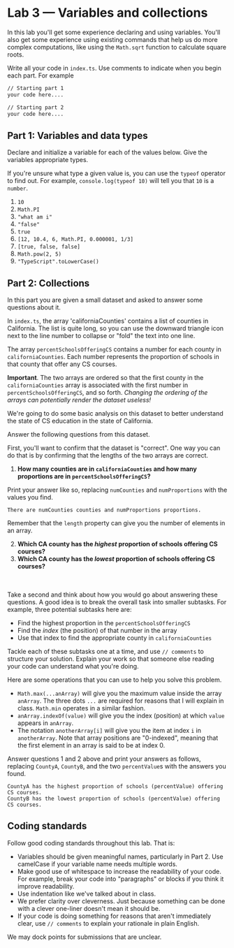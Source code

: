 # Lab 3 — Variables and collections

In this lab you'll get some experience declaring and using variables. You'll also get some experience using existing commands that help us do more complex computations, like using the `Math.sqrt` function to calculate square roots.

Write all your code in `index.ts`. Use comments to indicate when you begin each part. For example

```txt
// Starting part 1
your code here....

// Starting part 2
your code here....
```

## Part 1: Variables and data types

Declare and initialize a variable for each of the values below. Give the variables appropriate types.

If you're unsure what type a given value is, you can use the `typeof` operator to find out. For example, `console.log(typeof 10)` will tell you that `10` is a `number`.

1. `10`
2. `Math.PI`
3. `"what am i"`
4. `"false"`
5. `true`
6. `[12, 10.4, 6, Math.PI, 0.000001, 1/3]`
7. `[true, false, false]`
8. `Math.pow(2, 5)`
9. `"TypeScript".toLowerCase()`

## Part 2: Collections

In this part you are given a small dataset and asked to answer some questions about it.

In `index.ts`, the array 'californiaCounties' contains a list of counties in California.
The list is quite long, so you can use the downward triangle icon next to the line number to collapse or "fold" the text into one line.

The array `percentSchoolsOfferingCS` contains a number for each county in `californiaCounties`.
Each number represents the proportion of schools in that county that offer any CS courses.

**Important**. The two arrays are ordered so that the first county in the `californiaCounties` array is associated with the first number in `percentSchoolsOfferingCS`, and so forth. _Changing the ordering of the arrays can potentially render the dataset useless!_

We're going to do some basic analysis on this dataset to better understand the state of CS education in the state of California.

Answer the following questions from this dataset. 

First, you'll want to confirm that the dataset is "correct". One way you can do that is by confirming that the lengths of the two arrays are correct.

1. **How many counties are in `californiaCounties` and how many proportions are in `percentSchoolsOfferingCS`?**

Print your answer like so, replacing `numCounties` and `numProportions` with the values you find.

```
There are numCounties counties and numProportions proportions.
```

Remember that the `length` property can give you the number of elements in an array.

2. **Which CA county has the _highest_ proportion of schools offering CS courses?**
3. **Which CA county has the _lowest_ proportion of schools offering CS courses?**
<br/>
<br/>
Take a second and think about how you would go about answering these questions. A good idea is to break the overall task into smaller subtasks. For example, three potential subtasks here are:

* Find the highest proportion in the `percentSchoolsOfferingCS`
* Find the _index_ (the position) of that number in the array
* Use that index to find the appropriate county in `californiaCounties`

Tackle each of these subtasks one at a time, and use `// comments` to structure your solution. Explain your work so that someone else reading your code can understand what you're doing.

Here are some operations that you can use to help you solve this problem.
* `Math.max(...anArray)` will give you the maximum value inside the array `anArray`. The three dots `...` are required for reasons that I will explain in class. `Math.min` operates in a similar fashion.
* `anArray.indexOf(value)` will give you the index (position) at which `value` appears in `anArray`.
* The notation `anotherArray[i]` will give you the item at index `i` in `anotherArray`. Note that array positions are "0-indexed", meaning that the first element in an array is said to be at index 0.

Answer questions 1 and 2 above and print your answers as follows, replacing `CountyA`, `CountyB`, and the two `percentValue`s with the answers you found.

```
CountyA has the highest proportion of schools (percentValue) offering CS courses.
CountyB has the lowest proportion of schools (percentValue) offering CS courses.
```

## Coding standards

Follow good coding standards throughout this lab. That is:
* Variables should be given meaningful names, particularly in Part 2. Use camelCase if your variable name needs multiple words.
* Make good use of whitespace to increase the readability of your code. For example, break your code into "paragraphs" or blocks if you think it improve readability.
* Use indentation like we've talked about in class.
* We prefer clarity over cleverness. Just because something can be done with a clever one-liner doesn't mean it should be.
* If your code is doing something for reasons that aren't immediately clear, use `// comments` to explain your rationale in plain English.

We may dock points for submissions that are unclear.

[^exp]: Remember that _expressions_ are anything that can evaluate to a value. That means the value `10` is an expression. Similarly, if `x` was a `number` variable and had been given the value `10`, then `x` would be an expression that would evaluate `10` during program execution. You can also have compound expressions that apply operations to _sub_-expressions. For example, `10 + 4` or `x / 2` or `10 === 12`.